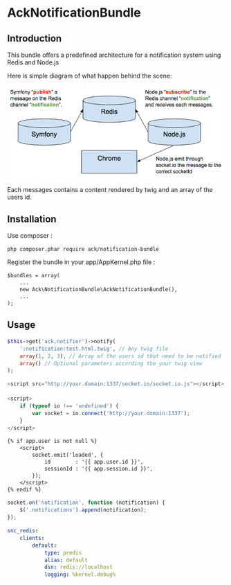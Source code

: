 AckNotificationBundle
=====================

Introduction
------------

This bundle offers a predefined architecture for a notification system using Redis and Node.js

Here is simple diagram of what happen behind the scene:

![Alt text](diagram.png?raw=true "Diag")

Each messages contains a content rendered by twig and an array of the users id.

Installation
------------

Use composer :

    php composer.phar require ack/notification-bundle

Register the bundle in your app/AppKernel.php file :

    $bundles = array(
        ...
        new Ack\NotificationBundle\AckNotificationBundle(),
        ...
    );

Usage
------------

```php
$this->get('ack.notifier')->notify(
    ':notification:test.html.twig', // Any twig file
    array(1, 2, 3), // Array of the users id that need to be notified
    array() // Optional parameters according the your twig view
);
```

```javascript
<script src="http://your.domain:1337/socket.io/socket.io.js"></script>

<script>
    if (typeof io !== 'undefined') {
        var socket = io.connect('http://your.domain:1337');
    }
</script>
```

```twig
{% if app.user is not null %}
    <script>
        socket.emit('loaded', {
            id        : '{{ app.user.id }}',
            sessionId : '{{ app.session.id }}',
        });
    </script>
{% endif %}
```

```javascript
socket.on('notification', function (notification) {
    $('.notifications').append(notification);
});
```




```yaml
snc_redis:
    clients:
        default:
            type: predis
            alias: default
            dsn: redis://localhost
            logging: %kernel.debug%
```